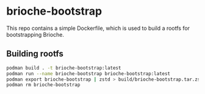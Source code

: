 # brioche-bootstrap

This repo contains a simple Dockerfile, which is used to build a rootfs for bootstrapping Brioche.

## Building rootfs

```sh
podman build . -t brioche-bootstrap:latest
podman run --name brioche-bootstrap brioche-bootstrap:latest
podman export brioche-bootstrap | zstd > build/brioche-bootstrap.tar.zstd
podman rm brioche-bootstrap
```
